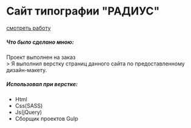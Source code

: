 # Сайт типографии "РАДИУС" #
[смотреть работу](https://radiusink.ru/)

##### Что было сделано мною: #####
Проект выполнен на заказ <br/>>
Я выполнил верстку страниц данного сайта по предоставленному дизайн-макету.
##### Использовал при верстке: #####
- Html
- Css(SASS)
- Js(jQuery)
- Сборщик проектов Gulp
